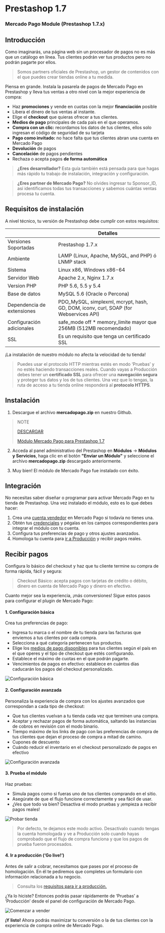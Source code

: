 # Prestashop 1.7


### Mercado Pago Module (Prestashop 1.7.x)

## Introducción

Como imaginarás, una página web sin un procesador de pagos no es más que un catálogo en línea. Tus clientes podrán ver tus productos pero no podrán pagarte por ellos.

> Somos partners oficiales de Prestashop, un gestor de contenidos con el que puedes crear tiendas online a tu medida.

Piensa en grande. Instala la pasarela de pagos de Mercado Pago en Prestashop y lleva tus ventas a otro nivel con la mejor experiencia de compra:

* Haz **promociones** y vende en cuotas con la mejor **financiación** posible
* Libera el dinero de tus ventas al instante.
* Elige el **checkout** que quieras ofrecer a tus clientes.
* **Medios de pago** principales de cada país en el que operamos.
* **Compra con un clic:** recordamos los datos de tus clientes, ellos solo ingresan el código de seguridad de su tarjeta
* **Pago como invitado:** no hace falta que tus clientes abran una cuenta en Mercado Pago
* **Devolución** de pagos
* **Cancelación** de pagos pendientes
* Rechaza o acepta pagos **de forma automática**

> **¿Eres desarrollador?** Esta guía también está pensada para que hagas más rápido tu trabajo de instalación, integración y configuración.

> **¿Eres partner de Mercado Pago?** No olvides ingresar tu Sponsor_ID, así identificamos todas tus transacciones y sabemos cuántas ventas procesa tu cuenta.

## Requisitos de instalación

A nivel técnico, tu versión de Prestashop debe cumplir con estos requisitos:

|                            | Detalles                                                                                       |
|----------------------------|------------------------------------------------------------------------------------------------|
| Versiones Soportadas       | Prestashop 1.7.x                                                                               |
| Ambiente                   | LAMP (Linux, Apache, MySQL, and PHP) ó LNMP stack                                              |
| Sistema                     | Linux x86, Windows x86-64                                                                     |
| Servidor Web               | Apache 2.x,  Nginx 1.7.x                                                                       |
| Version PHP                | PHP 5.6, 5.5 y 5.4                                                                             |
| Base de datos              | MySQL 5.6 (Oracle o Percona)                                                                   |
| Dependencia de extensiones | PDO_MySQL, simplexml, mcrypt, hash, GD, DOM, iconv, curl, SOAP (for Webservices API)           |
| Configuración adicionales  | safe_mode off * memory_limite mayor que 256MB (512MB recomendado)                              |
| SSL                        | Es un requisito que tenga un certificado SSL                                                   |

¡La instalación de nuestro módulo no afecta la velocidad de tu tienda!

> Puedes usar el protocolo HTTP mientras estés en modo ‘Pruebas’ y no estés haciendo transacciones reales. Cuando vayas a Producción debes tener un **certificado SSL** para ofrecer una **navegación segura** y proteger tus datos y los de tus clientes. Una vez que lo tengas, la ruta de acceso a tu tienda online responderá al **protocolo HTTPS**.

## Instalación

1) Descargue el archivo **mercadopago.zip** en nuestro Github.

> NOTE
>
> [DESCARGAR](https://github.com/mercadopago/cart-prestashop-6/blob/master/mercadopago.zip)
>
> [Módulo Mercado Pago para Prestashop 1.7](https://github.com/mercadopago/cart-prestashop-6/blob/master/mercadopago.zip)

2) Acceda al panel administrativo del Prestashop en **Módulos** -> **Módulos y Servicios**, haga clic en el botón **"Enviar un Módulo"** y seleccione el archivo **mercadopago.zip** descargado anteriormente.

3) Muy bien! El módulo de Mercado Pago fue instalado con éxito.

## Integración

No necesitas saber diseñar o programar para activar Mercado Pago en tu tienda de Prestashop. Una vez instalado el módulo, esto es lo que debes hacer:

1. Crea una [cuenta vendedor](https://www.mercadopago.com.ar/registration-company?confirmation_url=https%3A%2F%2Fwww.mercadopago.com.ar%2Fcomo-cobrar) en Mercado Pago si todavía no tienes una.
2. Obtén tus [credenciales](https://www.mercadopago.com.ar/developers/es/guides/localization/credentials) y pégalas en los campos correspondientes para integrar el módulo con tu cuenta.
3. Configura tus preferencias de pago y otros ajustes avanzados.
4. Homologa tu cuenta para [ir a Producción](https://www.mercadopago.com.ar/developers/es/guides/payments/api/goto-production/) y recibir pagos reales.

## Recibir pagos

Configura lo básico del checkout y haz que tu cliente termine su compra de forma rápida, fácil y segura:

> Checkout Básico: acepta pagos con tarjetas de crédito o débito, dinero en cuenta de Mercado Pago y dinero en efectivo.

Cuanto mejor sea la experiencia, ¡más conversiones! Sigue estos pasos para configurar el plugin de Mercado Pago:

#### **1. Configuración básica**

Crea tus preferencias de pago:

- Ingresa tu marca o el nombre de tu tienda para las facturas que enviemos a tus clientes por cada compra.
- Selecciona a qué categoría pertenecen tus productos.
- Elige los [medios de pago disponibles](https://www.mercadopago.com.ar/developers/es/guides/localization/payment-methods/) para tus clientes según el país en el que operes y el tipo de checkout que estés configurando.
- Establece el máximo de cuotas en el que podrán pagarte.
- Vencimientos de pagos en efectivo: establece en cuántos días caducarán los pagos del checkout personalizado.  

![Configuración básica](/images/prestashop/es_basico.png)

#### **2. Configuración avanzada**

Personaliza la experiencia de compra con los ajustes avanzados que correspondan a cada tipo de checkout:

- Que tus clientes vuelvan a tu tienda cada vez que terminen una compra.
- Aceptar y rechazar pagos de forma automática, saltando las instancias de cobros en revisión con el modo binario.
- Tiempo máximo de los links de pago con las preferencias de compra de tus clientes que dejan el proceso de compra a mitad de camino.
- Cupones de descuento
- Cuándo reducir el inventario en el checkout personalizado de pagos en efectivo

![Configuración avanzada](/images/prestashop/es_avanzado.png)

#### **3. Prueba el módulo**

Haz pruebas:

- Simula pagos como si fueras uno de tus clientes comprando en el sitio.
- Asegúrate de que el flujo funcione correctamente y sea fácil de usar.
- ¿Ves que todo va bien? Desactiva el modo pruebas y ¡empieza a recibir pagos reales!

![Probar tienda](/images/prestashop/es_testear.png)

> Por defecto, te dejamos este modo activo. Desactívalo cuando tengas la cuenta homologada y ve a Producción solo cuando hayas comprobado que el flujo de compra funciona y que los pagos de prueba fueron procesados.

#### **4. Ir a producción (‘Go live!’)**

Antes de salir a cobrar, necesitamos que pases por el proceso de homologación. En él te pediremos que completes un formulario con información relacionada a tu negocio.

> Consulta los [requisitos para ir a producción.](https://www.mercadopago.com.ar/developers/es/guides/payments/api/goto-production/)

¿Ya lo hiciste? Entonces podrás pasar rápidamente de ‘Pruebas’ a ‘Producción’ desde el panel de configuración de Mercado Pago.

![Comenzar a vender](/images/prestashop/es_vender.png)

**¡Y listo!** Ahora podrás maximizar tu conversión o la de tus clientes con la experiencia de compra online de Mercado Pago.
